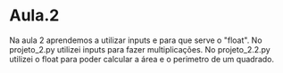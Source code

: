 # Aula.2
Na aula 2 aprendemos a utilizar inputs e para que serve o "float".
No projeto_2.py utilizei inputs para fazer multiplicações.
No projeto_2.2.py utilizei o float para poder calcular a área e o perimetro de um quadrado.
